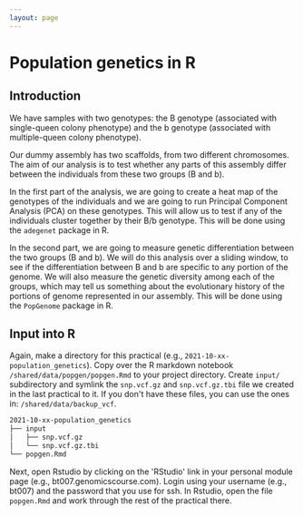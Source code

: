 ```yaml
---
layout: page
---
```


# Population genetics in R

## Introduction

We have samples with two genotypes: the B genotype (associated with single-queen colony phenotype) and the b genotype (associated with multiple-queen colony phenotype). 

Our dummy assembly has two scaffolds, from two different chromosomes. The aim of our analysis is to test whether any parts of this assembly differ between the individuals from these two groups (B and b).

In the first part of the analysis, we are going to create a heat map of the genotypes of the individuals and we are going to run Principal Component Analysis (PCA) on these genotypes. This will allow us to test if any of the individuals cluster together by their B/b genotype. This will be done using the `adegenet` package in R.

In the second part, we are going to measure genetic differentiation between the two groups (B and b). We will do this analysis over a sliding window, to see if the differentiation between B and b are specific to any portion of the genome. We will also measure the genetic diversity among each of the groups, which may tell us something about the evolutionary history of the portions of genome represented in our assembly. This will be done using the `PopGenome` package in R.

## Input into R

Again, make a directory for this practical (e.g., `2021-10-xx-population_genetics`). Copy over the R markdown notebook `/shared/data/popgen/popgen.Rmd` to your project directory. Create `input/` subdirectory and symlink the `snp.vcf.gz` and `snp.vcf.gz.tbi` file we created in the last practical to it. If you don't have these files, you can use the ones in: `/shared/data/backup_vcf`.

```bash
2021-10-xx-population_genetics
├── input
│   ├── snp.vcf.gz
│   └── snp.vcf.gz.tbi
└── popgen.Rmd
```

Next, open Rstudio by clicking on the 'RStudio' link in your personal module page (e.g., bt007.genomicscourse.com). Login using your username (e.g., bt007) and the password that you use for ssh. In Rstudio, open the file `popgen.Rmd` and work through the rest of the practical there.